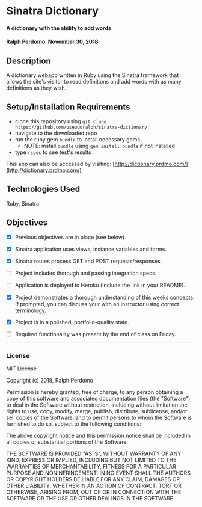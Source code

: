 # Sinatra Dictionary

#### A dictionary with the ability to add words

#### Ralph Perdomo. November 30, 2018

## Description
A dictionary webapp written in Ruby using the Sinatra framework that allows the site's visitor to read definitions and add words with as many definitions as they wish.

## Setup/Installation Requirements

* clone this repository using `git clone https://github.com/pseudoralph/sinatra-dictionary`
* navigate to the downloaded repo
* run the ruby gem `bundle` to install necessary gems
  * NOTE: install `bundle` using `gem install bundle` if not installed
* type `rspec` to see test's results

This app can also be accessed by visiting: [http://dictionary.prdmo.com/](http://dictionary.prdmo.com/)

## Technologies Used

Ruby, Sinatra

## Objectives
- [x] Previous objectives are in place (see below).

- [x] Sinatra application uses views, instance variables and forms.

- [x] Sinatra routes process GET and POST requests/responses.

- [ ] Project includes thorough and passing integration specs.

- [ ] Application is deployed to Heroku (Include the link in your README).

- [x] Project demonstrates a thorough understanding of this weeks concepts. If prompted, you can discuss your with an instructor using correct terminology.

- [x] Project is in a polished, portfolio-quality state.

- [ ] Required functionality was present by the end of class on Friday.

---

### License

MIT License

Copyright (c) 2018, Ralph Perdomo

Permission is hereby granted, free of charge, to any person obtaining a copy
of this software and associated documentation files (the "Software"), to deal
in the Software without restriction, including without limitation the rights
to use, copy, modify, merge, publish, distribute, sublicense, and/or sell
copies of the Software, and to permit persons to whom the Software is
furnished to do so, subject to the following conditions:

The above copyright notice and this permission notice shall be included in all
copies or substantial portions of the Software.

THE SOFTWARE IS PROVIDED "AS IS", WITHOUT WARRANTY OF ANY KIND, EXPRESS OR
IMPLIED, INCLUDING BUT NOT LIMITED TO THE WARRANTIES OF MERCHANTABILITY,
FITNESS FOR A PARTICULAR PURPOSE AND NONINFRINGEMENT. IN NO EVENT SHALL THE
AUTHORS OR COPYRIGHT HOLDERS BE LIABLE FOR ANY CLAIM, DAMAGES OR OTHER
LIABILITY, WHETHER IN AN ACTION OF CONTRACT, TORT OR OTHERWISE, ARISING FROM,
OUT OF OR IN CONNECTION WITH THE SOFTWARE OR THE USE OR OTHER DEALINGS IN THE
SOFTWARE.
